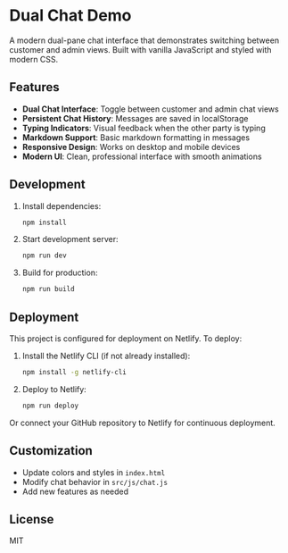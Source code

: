 # Dual Chat Demo

A modern dual-pane chat interface that demonstrates switching between customer and admin views. Built with vanilla JavaScript and styled with modern CSS.

## Features

- **Dual Chat Interface**: Toggle between customer and admin chat views
- **Persistent Chat History**: Messages are saved in localStorage
- **Typing Indicators**: Visual feedback when the other party is typing
- **Markdown Support**: Basic markdown formatting in messages
- **Responsive Design**: Works on desktop and mobile devices
- **Modern UI**: Clean, professional interface with smooth animations

## Development

1. Install dependencies:
   ```bash
   npm install
   ```

2. Start development server:
   ```bash
   npm run dev
   ```

3. Build for production:
   ```bash
   npm run build
   ```

## Deployment

This project is configured for deployment on Netlify. To deploy:

1. Install the Netlify CLI (if not already installed):
   ```bash
   npm install -g netlify-cli
   ```

2. Deploy to Netlify:
   ```bash
   npm run deploy
   ```

Or connect your GitHub repository to Netlify for continuous deployment.

## Customization

- Update colors and styles in `index.html`
- Modify chat behavior in `src/js/chat.js`
- Add new features as needed

## License

MIT

